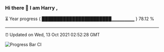 ### Hi there 👋 I am Harry , 

⏳ Year progress { ███████████████████████▁▁▁▁▁▁▁ } 78.12 %

---

⏰ Updated on Wed, 13 Oct 2021 02:52:28 GMT

![Progress Bar CI](https://github.com/duykhang68/duykhang68/workflows/Progress%20Bar%20CI/badge.svg)
